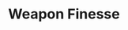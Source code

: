 ---
title: "Weapon Finesse"

feat:
  types: ["General", "Fighter"]
  prerequisite: |
    Base attack bonus +1.
  benefit: |
    With a light weapon, rapier, whip, or spiked chain made for a creature of your size category, you may use your Dexterity modifier instead of your Strength modifier on attack rolls. If you carry a shield, its armor check penalty applies to your attack rolls.
  special: |
    A fighter may select Weapon Finesse as one of his fighter bonus feats.

    Natural weapons are always considered light weapons.
---